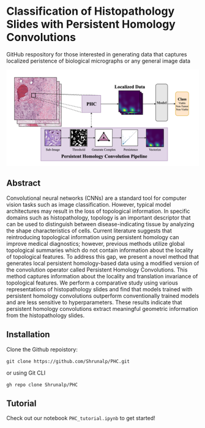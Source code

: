 # Classification of Histopathology Slides with Persistent Homology Convolutions
GitHub respository for those interested in generating data that captures localized peristence of biological micrographs or any general image data 

![alt text](https://github.com/Shrunalp/PHC/blob/main/PHC_visual.png?raw=true#center)

## Abstract
Convolutional neural networks (CNNs) are a standard tool for computer vision tasks such as image classification. However, typical model architectures may result in the loss of topological information. In specific domains such as histopathology, topology is an important descriptor that can be used to distinguish between disease-indicating tissue by analyzing the shape characteristics of cells. Current literature suggests that reintroducing topological information using persistent homology can improve medical diagnostics; however, previous methods utilize global topological summaries which do not contain information about the locality of topological features. To address this gap, we present a novel method that generates local persistent homology-based data using a modified version of the convolution operator called Persistent Homology Convolutions. This method captures information about the locality and translation invariance of topological features. We perform a comparative study using various representations of histopathology slides and find that models trained with persistent homology convolutions outperform conventionally trained models and are less sensitive to hyperparameters. These results indicate that persistent homology convolutions extract meaningful geometric information from the histopathology slides.

## Installation

Clone the Github repoistory:
```
git clone https://github.com/Shrunalp/PHC.git
```
or using Git CLI 
```
gh repo clone Shrunalp/PHC
```


## Tutorial 

Check out our notebook ```PHC_tutorial.ipynb``` to get started!
